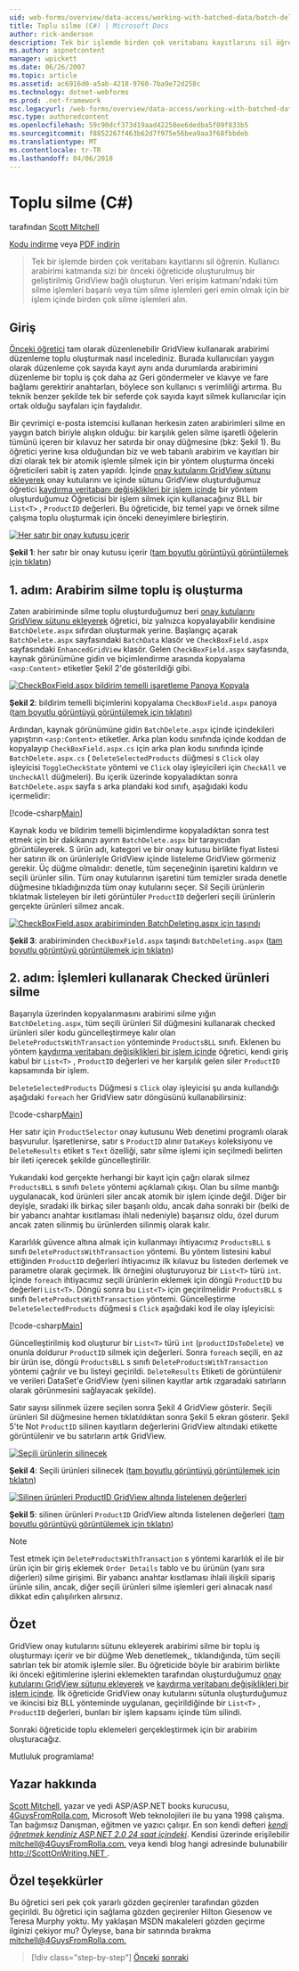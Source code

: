 ```yaml
---
uid: web-forms/overview/data-access/working-with-batched-data/batch-deleting-cs
title: Toplu silme (C#) | Microsoft Docs
author: rick-anderson
description: Tek bir işlemde birden çok veritabanı kayıtlarını sil öğrenin. Kullanıcı arabirimi katmanda daha önceki bir tut oluşturulmuş bir geliştirilmiş GridView inşa edilmiştir...
ms.author: aspnetcontent
manager: wpickett
ms.date: 06/26/2007
ms.topic: article
ms.assetid: ac6916d0-a5ab-4218-9760-7ba9e72d258c
ms.technology: dotnet-webforms
ms.prod: .net-framework
msc.legacyurl: /web-forms/overview/data-access/working-with-batched-data/batch-deleting-cs
msc.type: authoredcontent
ms.openlocfilehash: 59c90dcf373d19aad42250ee6dedba5f09f833b5
ms.sourcegitcommit: f8852267f463b62d7f975e56bea9aa3f68fbbdeb
ms.translationtype: MT
ms.contentlocale: tr-TR
ms.lasthandoff: 04/06/2018
---
```

<a name="batch-deleting-c"></a>Toplu silme (C#)
====================
tarafından [Scott Mitchell](https://twitter.com/ScottOnWriting)

[Kodu indirme](http://download.microsoft.com/download/3/9/f/39f92b37-e92e-4ab3-909e-b4ef23d01aa3/ASPNET_Data_Tutorial_65_CS.zip) veya [PDF indirin](batch-deleting-cs/_static/datatutorial65cs1.pdf)

> Tek bir işlemde birden çok veritabanı kayıtlarını sil öğrenin. Kullanıcı arabirimi katmanda sizi bir önceki öğreticide oluşturulmuş bir geliştirilmiş GridView bağlı oluşturun. Veri erişim katmanı'ndaki tüm silme işlemleri başarılı veya tüm silme işlemleri geri emin olmak için bir işlem içinde birden çok silme işlemleri alın.


## <a name="introduction"></a>Giriş

[Önceki öğretici](batch-updating-cs.md) tam olarak düzenlenebilir GridView kullanarak arabirimi düzenleme toplu oluşturmak nasıl incelediniz. Burada kullanıcıları yaygın olarak düzenleme çok sayıda kayıt aynı anda durumlarda arabirimini düzenleme bir toplu iş çok daha az Geri göndermeler ve klavye ve fare bağlamı gerektirir anahtarları, böylece son kullanıcı s verimliliği artırma. Bu teknik benzer şekilde tek bir seferde çok sayıda kayıt silmek kullanıcılar için ortak olduğu sayfaları için faydalıdır.

Bir çevrimiçi e-posta istemcisi kullanan herkesin zaten arabirimleri silme en yaygın batch biriyle alışkın olduğu: bir karşılık gelen silme işaretli öğelerin tümünü içeren bir kılavuz her satırda bir onay düğmesine (bkz: Şekil 1). Bu öğretici yerine kısa olduğundan biz ve web tabanlı arabirim ve kayıtları bir dizi olarak tek bir atomik işlemle silmek için bir yöntem oluşturma önceki öğreticileri sabit iş zaten yapıldı. İçinde [onay kutularını GridView sütunu ekleyerek](../enhancing-the-gridview/adding-a-gridview-column-of-checkboxes-cs.md) onay kutularını ve içinde sütunu GridView oluşturduğumuz öğretici [kaydırma veritabanı değişiklikleri bir işlem içinde](wrapping-database-modifications-within-a-transaction-cs.md) bir yöntem oluşturduğumuz Öğreticisi bir işlem silmek için kullanacağınız BLL bir `List<T>` , `ProductID` değerleri. Bu öğreticide, biz temel yapı ve örnek silme çalışma toplu oluşturmak için önceki deneyimlere birleştirin.


[![Her satır bir onay kutusu içerir](batch-deleting-cs/_static/image1.gif)](batch-deleting-cs/_static/image1.png)

**Şekil 1**: her satır bir onay kutusu içerir ([tam boyutlu görüntüyü görüntülemek için tıklatın](batch-deleting-cs/_static/image2.png))


## <a name="step-1-creating-the-batch-deleting-interface"></a>1. adım: Arabirim silme toplu iş oluşturma

Zaten arabiriminde silme toplu oluşturduğumuz beri [onay kutularını GridView sütunu ekleyerek](../enhancing-the-gridview/adding-a-gridview-column-of-checkboxes-cs.md) öğretici, biz yalnızca kopyalayabilir kendisine `BatchDelete.aspx` sıfırdan oluşturmak yerine. Başlangıç açarak `BatchDelete.aspx` sayfasındaki `BatchData` klasör ve `CheckBoxField.aspx` sayfasındaki `EnhancedGridView` klasör. Gelen `CheckBoxField.aspx` sayfasında, kaynak görünümüne gidin ve biçimlendirme arasında kopyalama `<asp:Content>` etiketler Şekil 2'de gösterildiği gibi.


[![CheckBoxField.aspx bildirim temelli işaretleme Panoya Kopyala](batch-deleting-cs/_static/image2.gif)](batch-deleting-cs/_static/image3.png)

**Şekil 2**: bildirim temelli biçimlerini kopyalama `CheckBoxField.aspx` panoya ([tam boyutlu görüntüyü görüntülemek için tıklatın](batch-deleting-cs/_static/image4.png))


Ardından, kaynak görünümüne gidin `BatchDelete.aspx` içinde içindekileri yapıştırın `<asp:Content>` etiketler. Arka plan kodu sınıfında içinde koddan de kopyalayıp `CheckBoxField.aspx.cs` için arka plan kodu sınıfında içinde `BatchDelete.aspx.cs` ( `DeleteSelectedProducts` düğmesi s `Click` olay işleyicisi `ToggleCheckState` yöntemi ve `Click` olay işleyicileri için `CheckAll` ve `UncheckAll` düğmeleri). Bu içerik üzerinde kopyaladıktan sonra `BatchDelete.aspx` sayfa s arka plandaki kod sınıfı, aşağıdaki kodu içermelidir:


[!code-csharp[Main](batch-deleting-cs/samples/sample1.cs)]

Kaynak kodu ve bildirim temelli biçimlendirme kopyaladıktan sonra test etmek için bir dakikanızı ayırın `BatchDelete.aspx` bir tarayıcıdan görüntüleyerek. S ürün adı, kategori ve bir onay kutusu birlikte fiyat listesi her satırın ilk on ürünleriyle GridView içinde listeleme GridView görmeniz gerekir. Üç düğme olmalıdır: denetle, tüm seçeneğinin işaretini kaldırın ve seçili ürünler silin. Tüm onay kutularının işaretini tüm temizler sırada denetle düğmesine tıkladığınızda tüm onay kutularını seçer. Sil Seçili ürünlerin tıklatmak listeleyen bir ileti görüntüler `ProductID` değerleri seçili ürünlerin gerçekte ürünleri silmez ancak.


[![CheckBoxField.aspx arabiriminden BatchDeleting.aspx için taşındı](batch-deleting-cs/_static/image3.gif)](batch-deleting-cs/_static/image5.png)

**Şekil 3**: arabiriminden `CheckBoxField.aspx` taşındı `BatchDeleting.aspx` ([tam boyutlu görüntüyü görüntülemek için tıklatın](batch-deleting-cs/_static/image6.png))


## <a name="step-2-deleting-the-checked-products-using-transactions"></a>2. adım: İşlemleri kullanarak Checked ürünleri silme

Başarıyla üzerinden kopyalanmasını arabirimi silme yığın `BatchDeleting.aspx`, tüm seçili ürünleri Sil düğmesini kullanarak checked ürünleri siler kodu güncelleştirmeye kalır olan `DeleteProductsWithTransaction` yönteminde `ProductsBLL` sınıfı. Eklenen bu yöntem [kaydırma veritabanı değişiklikleri bir işlem içinde](wrapping-database-modifications-within-a-transaction-cs.md) öğretici, kendi giriş kabul bir `List<T>` , `ProductID` değerleri ve her karşılık gelen siler `ProductID` kapsamında bir işlem.

`DeleteSelectedProducts` Düğmesi s `Click` olay işleyicisi şu anda kullandığı aşağıdaki `foreach` her GridView satır döngüsünü kullanabilirsiniz:


[!code-csharp[Main](batch-deleting-cs/samples/sample2.cs)]

Her satır için `ProductSelector` onay kutusunu Web denetimi programlı olarak başvurulur. İşaretlenirse, satır s `ProductID` alınır `DataKeys` koleksiyonu ve `DeleteResults` etiket s `Text` özelliği, satır silme işlemi için seçilmedi belirten bir ileti içerecek şekilde güncelleştirilir.

Yukarıdaki kod gerçekte herhangi bir kayıt için çağrı olarak silmez `ProductsBLL` s sınıfı `Delete` yöntemi açıklamalı çıkışı. Olan bu silme mantığı uygulanacak, kod ürünleri siler ancak atomik bir işlem içinde değil. Diğer bir deyişle, sıradaki ilk birkaç siler başarılı oldu, ancak daha sonraki bir (belki de bir yabancı anahtar kısıtlaması ihlali nedeniyle) başarısız oldu, özel durum ancak zaten silinmiş bu ürünlerden silinmiş olarak kalır.

Kararlılık güvence altına almak için kullanmayı ihtiyacımız `ProductsBLL` s sınıfı `DeleteProductsWithTransaction` yöntemi. Bu yöntem listesini kabul ettiğinden `ProductID` değerleri ihtiyacımız ilk kılavuz bu listeden derlemek ve parametre olarak geçirmek. İlk örneğini oluşturuyoruz bir `List<T>` türü `int`. İçinde `foreach` ihtiyacımız seçili ürünlerin eklemek için döngü `ProductID` bu değerleri `List<T>`. Döngü sonra bu `List<T>` için geçirilmelidir `ProductsBLL` s sınıfı `DeleteProductsWithTransaction` yöntemi. Güncelleştirme `DeleteSelectedProducts` düğmesi s `Click` aşağıdaki kod ile olay işleyicisi:


[!code-csharp[Main](batch-deleting-cs/samples/sample3.cs)]

Güncelleştirilmiş kod oluşturur bir `List<T>` türü `int` (`productIDsToDelete`) ve onunla doldurur `ProductID` silmek için değerleri. Sonra `foreach` seçili, en az bir ürün ise, döngü `ProductsBLL` s sınıfı `DeleteProductsWithTransaction` yöntemi çağrılır ve bu listeyi geçirildi. `DeleteResults` Etiketi de görüntülenir ve verileri DataSet'e GridView (yeni silinen kayıtlar artık ızgaradaki satırların olarak görünmesini sağlayacak şekilde).

Satır sayısı silinmek üzere seçilen sonra Şekil 4 GridView gösterir. Seçili ürünleri Sil düğmesine hemen tıklatıldıktan sonra Şekil 5 ekran gösterir. Şekil 5'te Not `ProductID` silinen kayıtların değerlerini GridView altındaki etikette görüntülenir ve bu satırların artık GridView.


[![Seçili ürünlerin silinecek](batch-deleting-cs/_static/image4.gif)](batch-deleting-cs/_static/image7.png)

**Şekil 4**: Seçili ürünleri silinecek ([tam boyutlu görüntüyü görüntülemek için tıklatın](batch-deleting-cs/_static/image8.png))


[![Silinen ürünleri ProductID GridView altında listelenen değerleri](batch-deleting-cs/_static/image5.gif)](batch-deleting-cs/_static/image9.png)

**Şekil 5**: silinen ürünleri `ProductID` GridView altında listelenen değerleri ([tam boyutlu görüntüyü görüntülemek için tıklatın](batch-deleting-cs/_static/image10.png))


> [!NOTE]
> Test etmek için `DeleteProductsWithTransaction` s yöntemi kararlılık el ile bir ürün için bir giriş eklemek `Order Details` tablo ve bu ürünün (yanı sıra diğerleri) silme girişimi. Bir yabancı anahtar kısıtlaması ihlali ilişkili sipariş ürünle silin, ancak, diğer seçili ürünleri silme işlemleri geri alınacak nasıl dikkat edin çalışılırken alırsınız.


## <a name="summary"></a>Özet

GridView onay kutularını sütunu ekleyerek arabirimi silme bir toplu iş oluşturmayı içerir ve bir düğme Web denetlemek,, tıklandığında, tüm seçili satırları tek bir atomik işlemle siler. Bu öğreticide böyle bir arabirim birlikte iki önceki eğitimlerine işlerini eklemekten tarafından oluşturduğumuz [onay kutularını GridView sütunu ekleyerek](../enhancing-the-gridview/adding-a-gridview-column-of-checkboxes-cs.md) ve [kaydırma veritabanı değişiklikleri bir işlem içinde](wrapping-database-modifications-within-a-transaction-cs.md). İlk öğreticide GridView onay kutularını sütunla oluşturduğumuz ve ikincisi biz BLL yönteminde uygulanan, geçirildiğinde bir `List<T>` , `ProductID` değerleri, bunları bir işlem kapsamı içinde tüm silindi.

Sonraki öğreticide toplu eklemeleri gerçekleştirmek için bir arabirim oluşturacağız.

Mutluluk programlama!

## <a name="about-the-author"></a>Yazar hakkında

[Scott Mitchell](http://www.4guysfromrolla.com/ScottMitchell.shtml), yazar ve yedi ASP/ASP.NET books kurucusu, [4GuysFromRolla.com](http://www.4guysfromrolla.com), Microsoft Web teknolojileri ile bu yana 1998 çalışma. Tan bağımsız Danışman, eğitmen ve yazıcı çalışır. En son kendi defteri [ *kendi öğretmek kendiniz ASP.NET 2.0 24 saat içindeki*](https://www.amazon.com/exec/obidos/ASIN/0672327384/4guysfromrollaco). Kendisi üzerinde erişilebilir [ mitchell@4GuysFromRolla.com.](mailto:mitchell@4GuysFromRolla.com) veya kendi blog hangi adresinde bulunabilir [ http://ScottOnWriting.NET ](http://ScottOnWriting.NET).

## <a name="special-thanks-to"></a>Özel teşekkürler

Bu öğretici seri pek çok yararlı gözden geçirenler tarafından gözden geçirildi. Bu öğretici için sağlama gözden geçirenler Hilton Giesenow ve Teresa Murphy yoktu. My yaklaşan MSDN makaleleri gözden geçirme ilginizi çekiyor mu? Öyleyse, bana bir satırında bırakma [ mitchell@4GuysFromRolla.com.](mailto:mitchell@4GuysFromRolla.com)

> [!div class="step-by-step"]
> [Önceki](batch-updating-cs.md)
> [sonraki](batch-inserting-cs.md)
